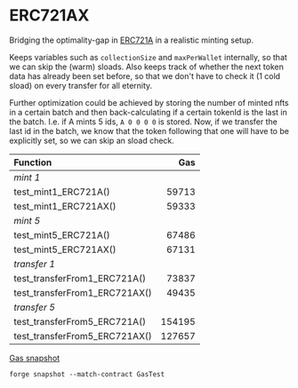 # ERC721AX

Bridging the optimality-gap in [ERC721A](https://github.com/chiru-labs/ERC721A) in a realistic minting setup.

Keeps variables such as `collectionSize` and `maxPerWallet` internally, so that we can skip the (warm) sloads. Also keeps track of whether the next token data has already been set before, so that we don't have to check it (1 cold sload) on every transfer for all eternity.

Further optimization could be achieved by storing the number of minted nfts in a certain batch and then back-calculating if a certain tokenId is the last in the batch. I.e. if A mints 5 ids, `A 0 0 0 0` is stored. Now, if we transfer the last id in the batch, we know that the token following that one will have to be explicitly set, so we can skip an sload check.

| Function                      |    Gas |
| :---------------------------- | -----: |
| _mint 1_                      |        |
| test_mint1_ERC721A()          |  59713 |
| test_mint1_ERC721AX()         |  59333 |
| _mint 5_                      |        |
| test_mint5_ERC721A()          |  67486 |
| test_mint5_ERC721AX()         |  67131 |
| _transfer 1_                  |        |
| test_transferFrom1_ERC721A()  |  73837 |
| test_transferFrom1_ERC721AX() |  49435 |
| _transfer 5_                  |        |
| test_transferFrom5_ERC721A()  | 154195 |
| test_transferFrom5_ERC721AX() | 127657 |

[Gas snapshot](.gas-snapshot)

```
forge snapshot --match-contract GasTest
```
